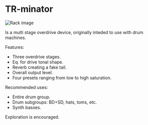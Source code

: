 # TR-minator

![Rack image](https://github.com/pabloMasini/Software/blob/main/Ableton%20Live%20Racks/TR-minator/TR-minator-v1.1.jpg)

Is a multi stage overdrive device, originally inteded to use with drum machines.

Features:
- Three overdrive stages.
- Eq. for drive tonal shape.
- Reverb creating a fake tail.
- Overall output level.
- Four presets ranging from low to high saturation.

Recommended uses:
- Entire drum group.
- Drum subgroups: BD+SD, hats, toms, etc.
- Synth basses.



Exploration is encouraged.
